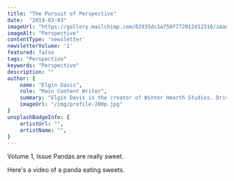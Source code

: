 ```yaml
---
title: "The Pursuit of Perspective"
date:  "2019-03-03"
imageUrl: "https://gallery.mailchimp.com/82935dc1a750f772912d12316/images/7bc876d1-45c7-476f-94e5-7dd5aabe6bfe.jpg"
imageAlt: "Perspective"
contentType: 'newsletter'
newsletterVolume: '1'
featured: false
tags: "Perspective"
keywords: "Perspective"
description: ""
author: {
    name: "Elgin Davis",
    role: "Main Content Writer",
    summary: "Elgin Davis is the creator of Winter Hearth Studios. Driven by a passionate spirit and boundless curiosity, Davis' work seeks to explore the depths of humanity and what it might look like to live a hyper-meaningful existence here on earth.",
    imageUrl: "/img/profile-200p.jpg" 
}
unsplashBadgeInfo: {
    artistUrl: "",
    artistName: "",
}
---
```

Volume 1, Issue 
Pandas are really sweet.

Here's a video of a panda eating sweets.

